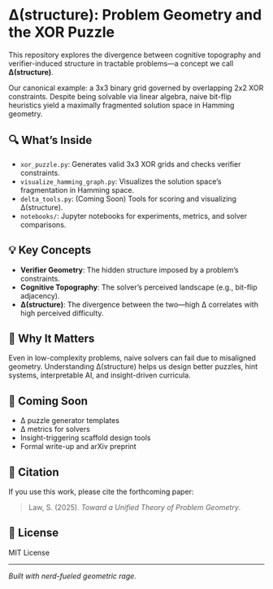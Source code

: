 # Δ(structure): Problem Geometry and the XOR Puzzle

This repository explores the divergence between cognitive topography and verifier-induced structure in tractable problems—a concept we call **Δ(structure)**.

Our canonical example: a 3x3 binary grid governed by overlapping 2x2 XOR constraints. Despite being solvable via linear algebra, naive bit-flip heuristics yield a maximally fragmented solution space in Hamming geometry.

## 🔍 What’s Inside

- `xor_puzzle.py`: Generates valid 3x3 XOR grids and checks verifier constraints.
- `visualize_hamming_graph.py`: Visualizes the solution space’s fragmentation in Hamming space.
- `delta_tools.py`: (Coming Soon) Tools for scoring and visualizing Δ(structure).
- `notebooks/`: Jupyter notebooks for experiments, metrics, and solver comparisons.

## 💡 Key Concepts

- **Verifier Geometry**: The hidden structure imposed by a problem’s constraints.
- **Cognitive Topography**: The solver’s perceived landscape (e.g., bit-flip adjacency).
- **Δ(structure)**: The divergence between the two—high Δ correlates with high perceived difficulty.

## 🧠 Why It Matters

Even in low-complexity problems, naive solvers can fail due to misaligned geometry. Understanding Δ(structure) helps us design better puzzles, hint systems, interpretable AI, and insight-driven curricula.

## 🚧 Coming Soon

- Δ puzzle generator templates
- Δ metrics for solvers
- Insight-triggering scaffold design tools
- Formal write-up and arXiv preprint

## 🧪 Citation

If you use this work, please cite the forthcoming paper:
> Law, S. (2025). *Toward a Unified Theory of Problem Geometry*.

## 📜 License

MIT License

---

*Built with nerd-fueled geometric rage.*